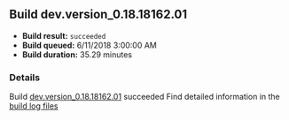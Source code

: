 ## Build dev.version_0.18.18162.01
- **Build result:** `succeeded`
- **Build queued:** 6/11/2018 3:00:00 AM
- **Build duration:** 35.29 minutes
### Details
Build [dev.version_0.18.18162.01](https://winappstudio.visualstudio.com/web/build.aspx?pcguid=a4ef43be-68ce-4195-a619-079b4d9834c2&builduri=vstfs%3a%2f%2f%2fBuild%2fBuild%2f25850) succeeded
Find detailed information in the [build log files](https://uwpctdiags.blob.core.windows.net/buildlogs/dev.version_0.18.18162.01_logs.zip)
